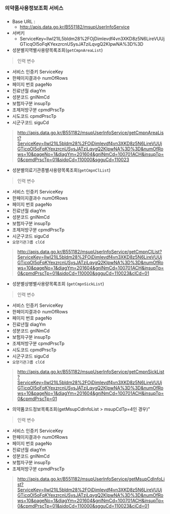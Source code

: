 ### 의약품사용정보조회 서비스
### 
* Base URL : 
  * http://apis.data.go.kr/B551182/msupUserInfoService
* 서버키
  * ServiceKey=Ilwl21IL5bldm28%2FOjDimlevdf4vn3XKD8z5N6LireVUUjGTicqOl5oFqKYexzrcnUSysJATziLqvgQ2KIpwNA%3D%3D
* 성분별지역별사용량목록조회(``getCmpnAreaList``)
> 인력 변수
  * 서비스 인증키 ServiceKey
  * 한페이지결과수 numOfRows
  * 페이지 번호 pageNo
  * 진료년월 diagYm
  * 성분코드 gnlNmCd
  * 보험자구분 insupTp
  * 조제처방구분 cpmdPrscTp
  * 시도코드 cpmdPrscTp 
  * 시군구코드 siguCd
>  http://apis.data.go.kr/B551182/msupUserInfoService/getCmpnAreaList?ServiceKey=Ilwl21IL5bldm28%2FOjDimlevdf4vn3XKD8z5N6LireVUUjGTicqOl5oFqKYexzrcnUSysJATziLqvgQ2KIpwNA%3D%3D&numOfRows=10&pageNo=1&diagYm=201604&gnlNmCd=100701ACH&insupTp=0&cpmdPrscTp=01&sidoCd=110000&sgguCd=110023
  
* 성분별의료기관종별사용량목록조회(``getCmpnClList``) 
> 인력 변수
  * 서비스 인증키 ServiceKey
  * 한페이지결과수 numOfRows
  * 페이지 번호 pageNo
  * 진료년월 diagYm
  * 성분코드 gnlNmCd
  * 보험자구분 insupTp
  * 조제처방구분 cpmdPrscTp
  * 시군구코드 siguCd
  * ``요양기관그룹 clCd ``
>  http://apis.data.go.kr/B551182/msupUserInfoService/getCmpnClList?ServiceKey=Ilwl21IL5bldm28%2FOjDimlevdf4vn3XKD8z5N6LireVUUjGTicqOl5oFqKYexzrcnUSysJATziLqvgQ2KIpwNA%3D%3D&numOfRows=10&pageNo=1&diagYm=201604&gnlNmCd=100701ACH&insupTp=0&cpmdPrscTp=01&sidoCd=110000&sgguCd=110023&clCd=01

* 성분별상병별사용량목록조회    (``getCmpnSickList``) 
> 인력 변수
  * 서비스 인증키 ServiceKey
  * 한페이지결과수 numOfRows
  * 페이지 번호 pageNo
  * 진료년월 diagYm
  * 성분코드 gnlNmCd
  * 보험자구분 insupTp
  * 조제처방구분 cpmdPrscTp
  * 시도코드 cpmdPrscTp 
  * 시군구코드 siguCd
  * ``요양기관그룹 clCd ``
  >  http://apis.data.go.kr/B551182/msupUserInfoService/getCmpnSickList?ServiceKey=Ilwl21IL5bldm28%2FOjDimlevdf4vn3XKD8z5N6LireVUUjGTicqOl5oFqKYexzrcnUSysJATziLqvgQ2KIpwNA%3D%3D&numOfRows=10&pageNo=1&diagYm=201604&gnlNmCd=100701ACH&insupTp=0&cpmdPrscTp=01
* 의약품코드정보목록조회(getMsupCdInfoList  > msupCdTp=4인 경우)"
> 인력 변수
  * 서비스 인증키 ServiceKey
  * 한페이지결과수 numOfRows
  * 페이지 번호 pageNo
  * 진료년월 diagYm
  * 성분코드 gnlNmCd
  * 보험자구분 insupTp
  * 조제처방구분 cpmdPrscTp
>  http://apis.data.go.kr/B551182/msupUserInfoService/getMsupCdInfoList?ServiceKey=Ilwl21IL5bldm28%2FOjDimlevdf4vn3XKD8z5N6LireVUUjGTicqOl5oFqKYexzrcnUSysJATziLqvgQ2KIpwNA%3D%3D&numOfRows=10&pageNo=1&diagYm=201604&gnlNmCd=100701ACH&insupTp=0&cpmdPrscTp=01&sidoCd=110000&sgguCd=110023&ciCd=01
